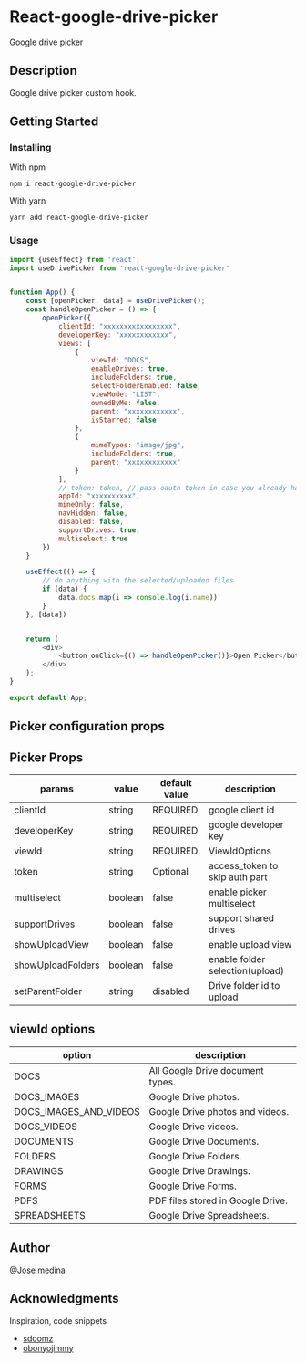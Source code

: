 # React-google-drive-picker

Google drive picker

## Description

Google drive picker custom hook.

## Getting Started

### Installing

With npm

```
npm i react-google-drive-picker
```

With yarn

```
yarn add react-google-drive-picker
```

### Usage

```js
import {useEffect} from 'react';
import useDrivePicker from 'react-google-drive-picker'


function App() {
	const [openPicker, data] = useDrivePicker();
	const handleOpenPicker = () => {
		openPicker({
			clientId: "xxxxxxxxxxxxxxxxx",
			developerKey: "xxxxxxxxxxxx",
			views: [
				{
					viewId: "DOCS",
					enableDrives: true,
					includeFolders: true,
					selectFolderEnabled: false,
					viewMode: "LIST",
					ownedByMe: false,
					parent: "xxxxxxxxxxxx",
					isStarred: false
				},
				{
					mimeTypes: "image/jpg",
					includeFolders: true,
					parent: "xxxxxxxxxxxx"
				}
			],
			// token: token, // pass oauth token in case you already have one
			appId: "xxxxxxxxxx",
			mineOnly: false,
			navHidden: false,
			disabled: false,
			supportDrives: true,
			multiselect: true
		})
	}

	useEffect(() => {
		// do anything with the selected/uploaded files
		if (data) {
			data.docs.map(i => console.log(i.name))
		}
	}, [data])


	return (
		<div>
			<button onClick={() => handleOpenPicker()}>Open Picker</button>
		</div>
	);
}

export default App;
```

## Picker configuration props

## Picker Props

|    params        |   value  |  default value   |          description          |
|------------------|----------|------------------|-------------------------------|
|    clientId      |  string  |     REQUIRED     |      google client id         |
|    developerKey  |  string  |     REQUIRED     |      google developer key     |
|    viewId        |  string  |     REQUIRED     |         ViewIdOptions         |
|   token          |  string  |     Optional     | access_token to skip auth part|
|  multiselect     |  boolean |     false        | enable picker multiselect     |
| supportDrives    |  boolean |     false        |    support shared drives      |
| showUploadView   |  boolean |     false        |     enable upload view        |
| showUploadFolders|  boolean |     false        |enable folder selection(upload)|
| setParentFolder  |  string  |     disabled     |  Drive folder id to upload    |

## viewId options

|    option            |         description             |
|----------------------|---------------------------------|
|    DOCS            |All Google Drive document types. |
|  DOCS_IMAGES          |Google Drive photos.
|DOCS_IMAGES_AND_VIDEOS |Google Drive photos and videos.  |
|    DOCS_VIDEOS        |Google Drive videos.             |
|    DOCUMENTS          |  Google Drive Documents.         |
|    FOLDERS            |Google Drive Folders.            |
|    DRAWINGS           |Google Drive Drawings.           |
|    FORMS              |  Google Drive Forms.             |
|    PDFS               |PDF files stored in Google Drive.|
|    SPREADSHEETS       |Google Drive Spreadsheets.       |

## Author

[@Jose medina](https://www.linkedin.com/in/jos%C3%A9-medina-56479a128/)

## Acknowledgments

Inspiration, code snippets

* [sdoomz](https://github.com/sdoomz/react-google-picker)
* [obonyojimmy](https://github.com/obonyojimmy/react-drive-picker#readme)